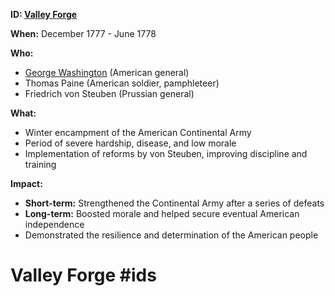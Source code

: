 **ID: [Valley Forge](./../valley-forge/)**

**When:** December 1777 - June 1778

**Who:**
* [George Washington](./../george-washington/) (American general)
* Thomas Paine (American soldier, pamphleteer)
* Friedrich von Steuben (Prussian general)

**What:**
* Winter encampment of the American Continental Army
* Period of severe hardship, disease, and low morale
* Implementation of reforms by von Steuben, improving discipline and training

**Impact:**
* **Short-term:** Strengthened the Continental Army after a series of defeats
* **Long-term:** Boosted morale and helped secure eventual American independence
* Demonstrated the resilience and determination of the American people
# Valley Forge #ids